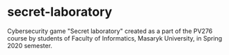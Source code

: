 # secret-laboratory

Cybersecurity game "Secret laboratory" created as a part of the PV276 course by students of Faculty of Informatics, Masaryk University, in Spring 2020 semester.